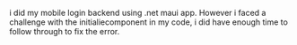 i did my mobile login backend using .net maui app. However i faced a challenge with the initialiecomponent in my code, i did have enough time to follow through to fix the error.
